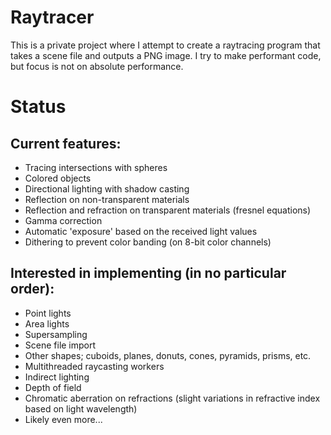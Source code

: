 # Raytracer

This is a private project where I attempt to create a raytracing program that takes a scene file and outputs a PNG image.
I try to make performant code, but focus is not on absolute performance.

# Status

## Current features:

- Tracing intersections with spheres
- Colored objects
- Directional lighting with shadow casting
- Reflection on non-transparent materials
- Reflection and refraction on transparent materials (fresnel equations)
- Gamma correction
- Automatic 'exposure' based on the received light values
- Dithering to prevent color banding (on 8-bit color channels)

## Interested in implementing (in no particular order):

- Point lights
- Area lights
- Supersampling
- Scene file import
- Other shapes; cuboids, planes, donuts, cones, pyramids, prisms, etc.
- Multithreaded raycasting workers
- Indirect lighting
- Depth of field
- Chromatic aberration on refractions (slight variations in refractive index based on light wavelength)
- Likely even more...
